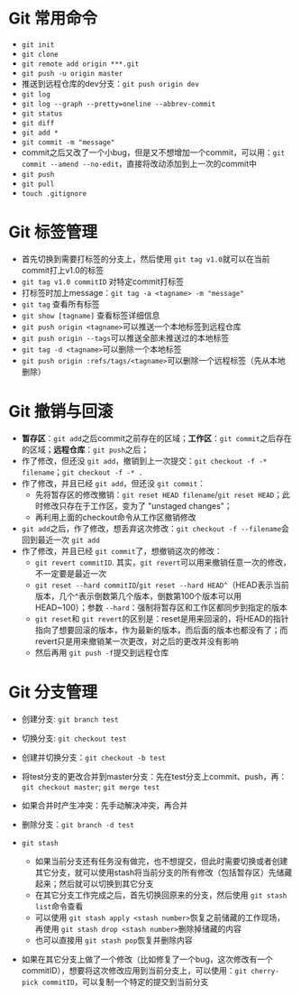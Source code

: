 # Git 常用命令

* ``git init``
* ``git clone``
* ``git remote add origin ***.git``
* ``git push -u origin master``
* 推送到远程仓库的dev分支：``git push origin dev``
* ``git log``
* ``git log --graph --pretty=oneline --abbrev-commit``
* ``git status``
* ``git diff``
* ``git add *``
* ``git commit -m "message"``
* commit之后又改了一个小bug，但是又不想增加一个commit，可以用：``git commit --amend --no-edit``，直接将改动添加到上一次的commit中
* ``git push``
* ``git pull``
* ``touch .gitignore``

# Git 标签管理

* 首先切换到需要打标签的分支上，然后使用 ``git tag v1.0``就可以在当前commit打上v1.0的标签
* ``git tag v1.0 commitID`` 对特定commit打标签
* 打标签时加上message：``git tag -a <tagname> -m "message"``
* ``git tag`` 查看所有标签
* ``git show [tagname]`` 查看标签详细信息
* ``git push origin <tagname>``可以推送一个本地标签到远程仓库
* ``git push origin --tags``可以推送全部未推送过的本地标签
* ``git tag -d <tagname>``可以删除一个本地标签
* ``git push origin :refs/tags/<tagname>``可以删除一个远程标签（先从本地删除）

# Git 撤销与回滚

* **暂存区**：``git add``之后commit之前存在的区域；**工作区**：``git commit``之后存在的区域；**远程仓库**：``git push``之后；
* 作了修改，但还没 ``git add``，撤销到上一次提交：``git checkout -f -* filename``；``git checkout -f -* .``
* 作了修改，并且已经 ``git add``，但还没 ``git commit``：
  * 先将暂存区的修改撤销：``git reset HEAD filename``/``git reset HEAD``；此时修改只存在于工作区，变为了 "unstaged changes"；
  * 再利用上面的checkout命令从工作区撤销修改
* ``git add``之后，作了修改，想丢弃这次修改：``git checkout -f --filename``会回到最近一次 ``git add``
* 作了修改，并且已经 ``git commit``了，想撤销这次的修改：
  * ``git revert commitID``. 其实，``git revert``可以用来撤销任意一次的修改，不一定要是最近一次
  * ``git reset --hard commitID``/``git reset --hard HEAD^``（HEAD表示当前版本，几个^表示倒数第几个版本，倒数第100个版本可以用HEAD~100）；参数 ``--hard``：强制将暂存区和工作区都同步到指定的版本
  * ``git reset``和 ``git revert``的区别是：reset是用来回滚的，将HEAD的指针指向了想要回滚的版本，作为最新的版本，而后面的版本也都没有了；而revert只是用来撤销某一次更改，对之后的更改并没有影响
  * 然后再用 ``git push -f``提交到远程仓库

# Git 分支管理

* 创建分支: ``git branch test``
* 切换分支: ``git checkout test``
* 创建并切换分支：``git checkout -b test``
* 将test分支的更改合并到master分支：先在test分支上commit、push，再：``git checkout master``; ``git merge test``
* 如果合并时产生冲突：先手动解决冲突，再合并
* 删除分支：``git branch -d test``
* ``git stash``

  * 如果当前分支还有任务没有做完，也不想提交，但此时需要切换或者创建其它分支，就可以使用stash将当前分支的所有修改（包括暂存区）先储藏起来；然后就可以切换到其它分支
  * 在其它分支工作完成之后，首先切换回原来的分支，然后使用 ``git stash list``命令查看
  * 可以使用 ``git stash apply <stash number>``恢复之前储藏的工作现场，再使用 ``git stash drop <stash number>``删除掉储藏的内容
  * 也可以直接用 ``git stash pop``恢复并删除内容
* 如果在其它分支上做了一个修改（比如修复了一个bug，这次修改有一个commitID），想要将这次修改应用到当前分支上，可以使用：``git cherry-pick commitID``，可以复制一个特定的提交到当前分支
